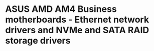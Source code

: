 # ASUS AMD AM4 Business motherboards - Ethernet network drivers and NVMe and SATA RAID storage drivers
